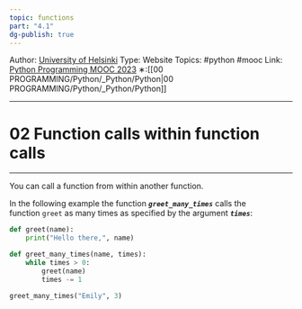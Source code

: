 ```yaml
---
topic: functions
part: "4.1"
dg-publish: true
---
```

Author: [University of Helsinki](https://programming-23.mooc.fi/)
Type: Website
Topics: #python #mooc
Link: [Python Programming MOOC 2023](https://programming-23.mooc.fi/)
∗:[[00 PROGRAMMING/Python/_Python/Python\|00 PROGRAMMING/Python/_Python/Python]] 

---
# 02 Function calls within function calls

--- 
You can call a function from within another function.

In the following example the function ___`greet_many_times`___ calls the function `greet` as many times as specified by the argument ___`times`___:

```python
def greet(name):
    print("Hello there,", name)

def greet_many_times(name, times):
    while times > 0:
        greet(name)
        times -= 1

greet_many_times("Emily", 3)
```